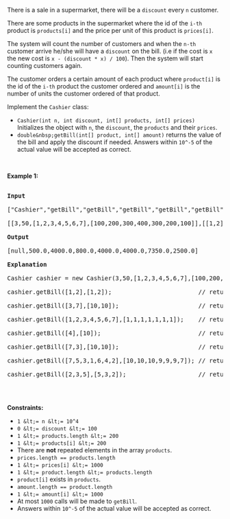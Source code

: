 There is&nbsp;a sale in a supermarket, there will be a `` discount `` every `` n `` customer.  
There are some products in the supermarket where the id of the `` i-th `` product is `` products[i] `` and the price per unit of this product is&nbsp;`` prices[i] ``.  
The system will count the number of customers and when the `` n-th `` customer arrive he/she will have a `` discount `` on the bill. (i.e if the cost is `` x `` the new cost is `` x - (discount * x) / 100 ``). Then the system will start counting customers again.  
The customer orders a certain amount of each product where `` product[i] `` is the id of the `` i-th `` product the customer ordered and `` amount[i] `` is the number of units the customer ordered of that product.

Implement the `` Cashier `` class:

*   `` Cashier(int n, int discount, int[] products, int[] prices) `` Initializes the object with `` n ``, the `` discount ``, the `` products ``&nbsp;and their `` prices ``.
*   `` double&nbsp;getBill(int[] product, int[] amount) ``&nbsp;returns the value of the bill and apply the discount if needed. Answers within `` 10^-5 `` of the actual value will be accepted as correct.

&nbsp;

__Example 1:__

<pre>
<strong>Input</strong>
["Cashier","getBill","getBill","getBill","getBill","getBill","getBill","getBill"]
[[3,50,[1,2,3,4,5,6,7],[100,200,300,400,300,200,100]],[[1,2],[1,2]],[[3,7],[10,10]],[[1,2,3,4,5,6,7],[1,1,1,1,1,1,1]],[[4],[10]],[[7,3],[10,10]],[[7,5,3,1,6,4,2],[10,10,10,9,9,9,7]],[[2,3,5],[5,3,2]]]
<strong>Output</strong>
[null,500.0,4000.0,800.0,4000.0,4000.0,7350.0,2500.0]
<strong>Explanation</strong>
Cashier cashier = new Cashier(3,50,[1,2,3,4,5,6,7],[100,200,300,400,300,200,100]);
cashier.getBill([1,2],[1,2]);                        // return 500.0, bill = 1 * 100 + 2 * 200 = 500.
cashier.getBill([3,7],[10,10]);                      // return 4000.0
cashier.getBill([1,2,3,4,5,6,7],[1,1,1,1,1,1,1]);    // return 800.0, The bill was 1600.0 but as this is the third customer, he has a discount of 50% which means his bill is only 1600 - 1600 * (50 / 100) = 800.
cashier.getBill([4],[10]);                           // return 4000.0
cashier.getBill([7,3],[10,10]);                      // return 4000.0
cashier.getBill([7,5,3,1,6,4,2],[10,10,10,9,9,9,7]); // return 7350.0, Bill was 14700.0 but as the system counted three more customers, he will have a 50% discount and the bill becomes 7350.0
cashier.getBill([2,3,5],[5,3,2]);                    // return 2500.0
</pre>

&nbsp;

__Constraints:__

*   `` 1 &lt;= n &lt;= 10^4 ``
*   `` 0 &lt;= discount &lt;= 100 ``
*   `` 1 &lt;= products.length &lt;= 200 ``
*   `` 1 &lt;= products[i] &lt;= 200 ``
*   There are __not__ repeated elements in the array `` products ``.
*   `` prices.length == products.length ``
*   `` 1 &lt;= prices[i] &lt;= 1000 ``
*   `` 1 &lt;= product.length &lt;= products.length ``
*   `` product[i] `` exists in `` products ``.
*   `` amount.length == product.length ``
*   `` 1 &lt;= amount[i] &lt;= 1000 ``
*   At most `` 1000 `` calls will be made to `` getBill ``.
*   Answers within&nbsp;`` 10^-5 ``&nbsp;of the actual value will be accepted as correct.